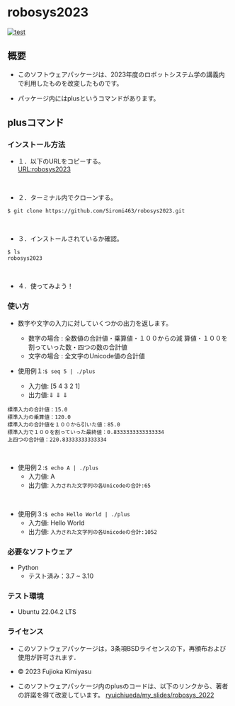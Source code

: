 # robosys2023
[![test](https://github.com/Siromi463/robosys2023/actions/workflows/test.yml/badge.svg)](https://github.com/Siromi463/robosys2023/actions/workflows/test.yml)


## 概要

* このソフトウェアパッケージは、2023年度のロボットシステム学の講義内で利用したものを改変したものです。

* パッケージ内にはplusというコマンドがあります。

## plusコマンド


### インストール方法

* １．以下のURLをコピーする。<br>
[URL:robosys2023](https://github.com/Siromi463/robosys2023.git)
<br>

* ２．ターミナル内でクローンする。<br>
```
$ git clone https://github.com/Siromi463/robosys2023.git
```
<br>

* ３．インストールされているか確認。<br>
```
$ ls
robosys2023
```
<br>

* ４．使ってみよう！

### 使い方

* 数字や文字の入力に対していくつかの出力を返します。
	* 数字の場合 : 全数値の合計値・乗算値・１００からの減		算値・１００を割っていった数・四つの数の合計値
	* 文字の場合 : 全文字のUnicode値の合計値 

* 使用例１:`$ seq 5 | ./plus`
	* 入力値: [5 4 3 2 1]
	* 出力値:⇓  ⇓  ⇓
```
標準入力の合計値：15.0
標準入力の乗算値：120.0
標準入力の合計値を１００から引いた値：85.0
標準入力で１００を割っていった最終値：0.8333333333333334
上四つの合計値：220.83333333333334
```
<br>

* 使用例２:`$ echo A | ./plus` 
	* 入力値: A
	* 出力値: `入力された文字列の各Unicodeの合計:65`

<br>

* 使用例３:`$ echo Hello World | ./plus`
	* 入力値: Hello World
	* 出力値: `入力された文字列の各Unicodeの合計:1052` 



### 必要なソフトウェア
* Python
  * テスト済み：3.7 ~ 3.10

### テスト環境
* Ubuntu 22.04.2 LTS


### ライセンス

* このソフトウェアパッケージは，3条項BSDライセンスの下，再頒布および使用が許可されます．
* © 2023 Fujioka Kimiyasu


* このソフトウェアパッケージ内のplusのコードは、以下のリンクから、著者の許諾を得て改変しています。
[ryuichiueda/my_slides/robosys_2022](https://github.com/ryuichiueda/my_slides/tree/master/robosys_2022)

